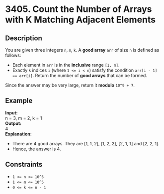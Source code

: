 # 3405. Count the Number of Arrays with K Matching Adjacent Elements

## Description

You are given three integers `n`, `m`, `k`. A **good array** `arr` of size `n` is defined as follows:

- Each element in `arr` is in the **inclusive** range `[1, m]`.
- Exactly `k` indices `i` (where `1 <= i < n`) satisfy the condition `arr[i - 1] == arr[i]`.
Return the number of **good arrays** that can be formed.

Since the answer may be very large, return it **modulo** `10^9 + 7`.

## Example

**Input:**
<br>
n = 3, m = 2, k = 1
<br>
**Output:**
<br>
4
<br>
**Explanation:**
- There are 4 good arrays. They are [1, 1, 2], [1, 2, 2], [2, 1, 1] and [2, 2, 1].
- Hence, the answer is 4.

## Constraints

- `1 <= n <= 10^5`
- `1 <= m <= 10^5`
- `0 <= k <= n - 1`
